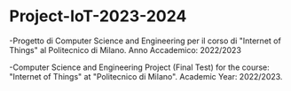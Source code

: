 # Project-IoT-2023-2024
-Progetto di Computer Science and Engineering per il corso di "Internet of Things" al Politecnico di Milano.
Anno Accademico: 2022/2023

-Computer Science and Engineering Project (Final Test) for the course: "Internet of Things" at "Politecnico di Milano".
Academic Year: 2022/2023.
